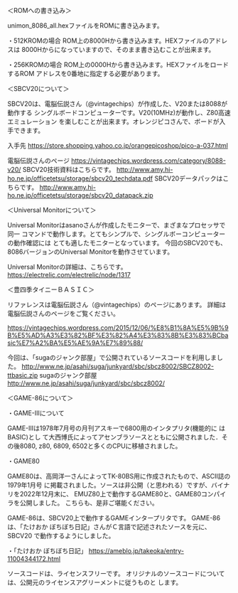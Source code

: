 ＜ROMへの書き込み＞

unimon_8086_all.hexファイルをROMに書き込みます。

・512KROMの場合
ROM上の8000Hから書き込みます。HEXファイルのアドレスは
8000Hからになっていますので、そのまま書き込むことが出来ます。

・256KROMの場合
ROM上の0000Hから書き込みます。HEXファイルをロードするROM
アドレスを0番地に指定する必要があります。


＜SBCV20について＞


SBCV20は、電脳伝説さん（@vintagechips）が作成した、V20または8088が動作する
シングルボードコンピューターです。V20(10MHz)が動作し、Z80高速エミュレーション
を楽しむことが出来ます。オレンジピコさんで、ボードが入手できます。

入手先
https://store.shopping.yahoo.co.jp/orangepicoshop/pico-a-037.html

電脳伝説さんのページ
https://vintagechips.wordpress.com/category/8088-v20/
SBCV20技術資料はこちらです。
http://www.amy.hi-ho.ne.jp/officetetsu/storage/sbcv20_techdata.pdf
SBCV20データパックはこちらです。
http://www.amy.hi-ho.ne.jp/officetetsu/storage/sbcv20_datapack.zip


＜Universal Monitorについて＞


Universal Monitorはasanoさんが作成したモニターで、まざまなプロセッサで同一
コマンドで動作します。とてもシンプルで、シングルボーコンピューターの動作確認には
とても適したモニターとなっています。
今回のSBCV20でも、8086バージョンのUniversal Monitorを動作させています。

Universal Monitorの詳細は、こちらです。
https://electrelic.com/electrelic/node/1317


＜豊四季タイニーＢＡＳＩＣ＞


リファレンスは電脳伝説さん（@vintagechips）のページにあります。
詳細は電脳伝説さんのページをご覧ください。

https://vintagechips.wordpress.com/2015/12/06/%E8%B1%8A%E5%9B%9B%E5%AD%A3%E3%82%BF%E3%82%A4%E3%83%8B%E3%83%BCbasic%E7%A2%BA%E5%AE%9A%E7%89%88/

今回は、「sugaのジャンク部屋」で公開されているソースコードを利用しました。
http://www.ne.jp/asahi/suga/junkyard/sbc/sbcz8002/SBCZ8002-ttbasic.zip
sugaのジャンク部屋
http://www.ne.jp/asahi/suga/junkyard/sbc/sbcz8002/


＜GAME-86について＞

・GAME-IIIについて


GAME-IIIは1978年7月号の月刊アスキーで6800用のインタプリタ(機能的に はBASIC)とし
て大西博氏によってアセンブラソースとともに公開されました．その後8080, z80, 6809,
 6502と多くのCPUに移植されました。


・GAME80


GAME80は、高岡洋一さんによってTK-80BS用に作成されたもので、ASCII誌の1979年1月号
に掲載されました。ソースは非公開（と思われる）ですが、バイナリを2022年12月末に、
EMUZ80上で動作するGAME80と、GAME80コンパイラを公開しました。
こちらも、是非ご堪能ください。


GAME-86は、SBCV20上で動作するGAMEインタープリタです。
GAME-86は、「たけおか ぼちぼち日記」さんがＣ言語で記述されたソースを元に、SBCV20
で動作するようにしました。

・「たけおか ぼちぼち日記」
https://ameblo.jp/takeoka/entry-11004344172.html



ソースコードは、ライセンスフリーです。
オリジナルのソースコードについては、公開元のライセンスアグリーメントに従うものと
します。
